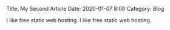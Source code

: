 Title: My Second Article
Date: 2020-01-07 8:00
Category: Blog

I like free static web hosting.
I like free static web hosting.